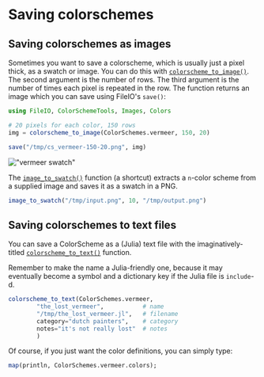 # Saving colorschemes

## Saving colorschemes as images

Sometimes you want to save a colorscheme, which is usually just a pixel thick, as a swatch or image. You can do this with [`colorscheme_to_image()`](@ref).
The second argument is the number of rows.
The third argument is the number of times each pixel is repeated in the row.
The function returns an image which you can save using FileIO's `save()`:

```julia
using FileIO, ColorSchemeTools, Images, Colors

# 20 pixels for each color, 150 rows
img = colorscheme_to_image(ColorSchemes.vermeer, 150, 20)

save("/tmp/cs_vermeer-150-20.png", img)
```

!["vermeer swatch"](assets/figures/cs_vermeer-30-300.png)

The [`image_to_swatch()`](@ref) function (a shortcut) extracts a `n`-color scheme from a supplied image and saves it as a swatch in a PNG.

```julia
image_to_swatch("/tmp/input.png", 10, "/tmp/output.png")
```

## Saving colorschemes to text files

You can save a ColorScheme as a (Julia) text file with the imaginatively-titled [`colorscheme_to_text()`](@ref) function.

Remember to make the name a Julia-friendly one, because it may eventually become a symbol and a dictionary key if the Julia file is `include`-d.

```julia
colorscheme_to_text(ColorSchemes.vermeer,
        "the_lost_vermeer",           # name
        "/tmp/the_lost_vermeer.jl",   # filename
        category="dutch painters",    # category
        notes="it's not really lost"  # notes
        )
```

Of course, if you just want the color definitions, you can simply type:

```julia
map(println, ColorSchemes.vermeer.colors);
```
